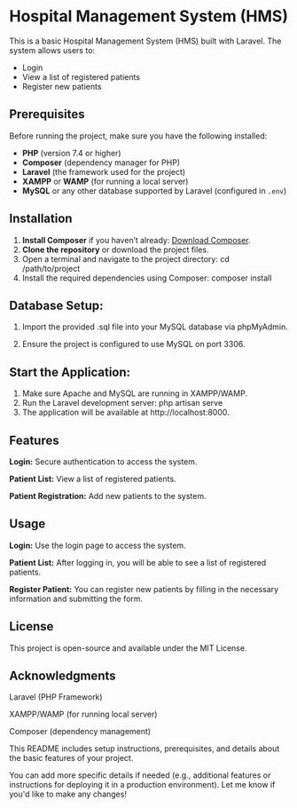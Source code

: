 # Hospital Management System (HMS)

This is a basic Hospital Management System (HMS) built with Laravel. The system allows users to:

-   Login
-   View a list of registered patients
-   Register new patients

## Prerequisites

Before running the project, make sure you have the following installed:

-   **PHP** (version 7.4 or higher)
-   **Composer** (dependency manager for PHP)
-   **Laravel** (the framework used for the project)
-   **XAMPP** or **WAMP** (for running a local server)
-   **MySQL** or any other database supported by Laravel (configured in `.env`)

## Installation

1. **Install Composer** if you haven’t already: [Download Composer](https://getcomposer.org/).
2. **Clone the repository** or download the project files.
3. Open a terminal and navigate to the project directory:
   cd /path/to/project
4. Install the required dependencies using Composer:
    composer install

## Database Setup:
1. Import the provided .sql file into your MySQL database via phpMyAdmin.

2. Ensure the project is configured to use MySQL on port 3306.

## Start the Application:
1. Make sure Apache and MySQL are running in XAMPP/WAMP.
2. Run the Laravel development server:
php artisan serve
3. The application will be available at http://localhost:8000.

## Features
**Login:** Secure authentication to access the system.

**Patient List:** View a list of registered patients.

**Patient Registration:** Add new patients to the system.

## Usage
**Login:** Use the login page to access the system.

**Patient List:** After logging in, you will be able to see a list of registered patients.

**Register Patient:** You can register new patients by filling in the necessary information and submitting the form.

## License
This project is open-source and available under the MIT License.

## Acknowledgments

Laravel (PHP Framework)

XAMPP/WAMP (for running local server)

Composer (dependency management)

This README includes setup instructions, prerequisites, and details about the basic features of your project. 

You can add more specific details if needed (e.g., additional features or instructions for deploying it in a production environment). Let me know if you'd like to make any changes!
